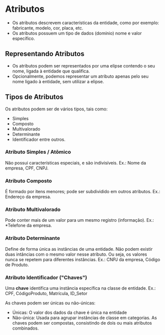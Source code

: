 # Atributos
* Os atributos descrevem características da entidade, como por exemplo: fabricante, modelo, cor, placa, etc.
* Os atributos possuem um tipo de dados (domínio) nome e valor específico.

## Representando Atributos
* Os atributos podem ser representados por uma elipse contendo o seu nome, ligada à entidade que qualifica.
* Opcionalmente, podemos representar um atributo apenas pelo seu nome ligado à entidade, sem utilizar a elipse.

## Tipos de Atributos
Os atributos podem ser de vários tipos, tais como:
* Simples
* Composto
* Multivalorado
* Determinante
* Identificador
entre outros.

### Atributo Simples / Atômico
Não possui características especiais, e são indivisíveis.
    Ex.: Nome da empresa, CPF, CNPJ.

### Atributo Composto
É formado por itens menores; pode ser subdividido em outros atributos.
    Ex.: Endereço da empresa.

### Atributo Multivalorado
Pode conter mais de um valor para um mesmo registro (informação).
    Ex.: *Telefone da empresa.

### Atributo Determinante
Define de forma única as instâncias de uma entidade.
Não podem existir duas intâncias com o mesmo valor nesse atributo. Ou seja, os valores nunca se repetem para diferentes instâncias.
    Ex.: CNPJ da empresa, Código de Produto.

### Atributo Identificador ("Chaves")
Uma **chave** identifica uma instância específica na classe de entidade.
    Ex.: CPF, CódigoProduto, Matrícula, ID_Setor

As chaves podem ser únicas ou não-únicas:
- Únicas: O valor dos dados da chave é única na entidade
- Não-única: Usada para agrupar instâncias de classe em categorias.
As chaves podem ser compostas, consistindo de dois ou mais atributos combinados.